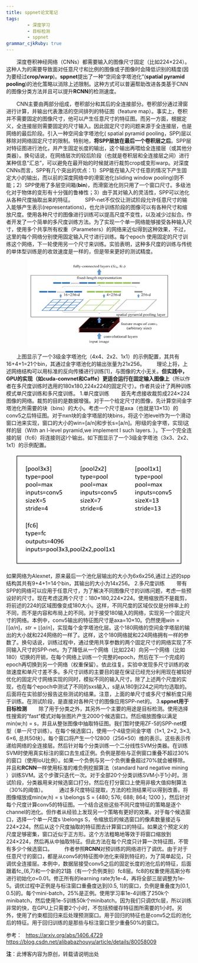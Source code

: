 ```yaml
---
title: sppnet论文笔记
tags: 
        - 深度学习
        - 目标检测
        - sppnet
grammar_cjkRuby: true
---
```



&ensp;&ensp;&ensp;&ensp;深度卷积神经网络（CNNs）都需要输入的图像尺寸固定（比如224×224）。这种人为的需要导致面对任意尺寸和比例的图像或子图像时会降低识别的精度(因为要经过**crop/warp**)。**sppnet**提出了一种“空间金字塔池化”(**spatial pyramid pooling**)的池化策略以消除上述限制。这种方式可以普遍帮助改进各类基于CNN的图像分类方法并且可以提升**RCNN**的检测速度。
<!--more-->
&ensp;&ensp;&ensp;&ensp;CNN主要由两部分组成，卷积部分和其后的全连接部分。卷积部分通过滑窗进行计算，并输出代表激活的空间排列的特征图（feature map）。事实上，卷积并不需要固定的图像尺寸，他可以产生任意尺寸的特征图。而另一方面，根据定义，全连接层则需要固定的尺寸输入。因此固定尺寸的问题来源于全连接层，也是网络的最后阶段。引入一种空间金字塔池化( spatial pyramid pooling，SPP)层以移除对网络固定尺寸的限制。特别地，**将SPP层放在最后一个卷积层之后**。SPP层对特征图进行池化，并产生固定长度的输出，这个输出再喂给全连接层（或其他分类器）。换句话说，在网络层次的较后阶段（也就是卷积层和全连接层之间）进行某种信息“汇总”，可以避免在最开始的时候就进行裁剪crop或变形warp。对深度CNNs而言，SPP有几个突出的优点：1）SPP能在输入尺寸任意的情况下产生固定大小的输出，而以前的深度网络中的滑窗池化(sliding window pooling)则不能；2）SPP使用了多层空间箱(**bin**)，而滑窗池化则只用了一个窗口尺寸。多级池化对于物体的变形有十分强的鲁棒性；3）由于其对输入的灵活性，SPP可以池化从各种尺度抽取出来的特征。
&ensp;&ensp;&ensp;&ensp;SPP-net不仅仅让测试阶段允许任意尺寸的输入能够产生表示(representations)，也允许训练阶段的图像可以有各种尺寸和缩放尺度。使用各种尺寸的图像进行训练可以提高尺度不变性，以及减少过拟合。作者开发了一个简单的多尺度训练方法。为了实现一个单一网络能够接受各种输入尺寸，使用多个共享所有权重（Parameters）的网络来近似得到这种效果，不过，这里的每个网络分别使用固定输入尺寸进行训练。每个epoch 使用固定的尺寸训练这个网络，下一轮使用另一个尺寸来训练。实验表明，这种多尺度的训练与传统的单体型训练是的收敛速度是一样的，但是带来更好的测试精度。

<div align=center><img src="./images/sppnet_1.png" width = "391" height = "234" align=center/></div>

&ensp;&ensp;&ensp;&ensp;上图显示了一个3级金字塔池化（4x4、2x2、1x1）的示例配置，其共有16+4+1=21个bin，其通过金字塔池化的输出张量为21x256。
&ensp;&ensp;&ensp;&ensp;理论上将，上述网络结构可以用标准的反向传播进行训练[1]，与图像的大小无关。**但实践中，GPU的实现（如cuda-convnet和Caffe）更适合运行在固定输入图像上**（所以作者在多尺度训练时选用的180x180,224x224的固定尺寸）。作者共设计了两种训练模式单尺度训练和多尺度训练。
1.单尺度训练
&ensp;&ensp;&ensp;&ensp;首先考虑接收裁剪成224×224图像的网络。裁剪的目的是数据增强。对于一个给定尺寸的图像，先计算空间金字塔池化所需要的块（bins）的大小。考虑一个尺寸是axa（也就是13×13）的conv5之后特征图。对于nxn块的金字塔层的块bins，将这个池level作为一个滑动窗口池来实现，窗口的大小的win=[a/n]和步长s=[a/n]。用l级的金字塔，实现l这样的层（With an l-level pyramid,we implement l such layers. ）。下一个完全连接的层（fc6）将连接则这l个输出。如下图显示了一个3级金字塔池（3x3、2x2、1x1）的示例配置。

<div align=center><img src="./images/sppnet_2.png" width = "468" height = "304" align=center/></div>

如果网络为Alexnet，原来最后一个池化层输出的大小为6x6x256,通过上述的spp结构其共有9+4+1=14个bin，其输出的大小为14x256。
2.多尺度训练
&ensp;&ensp;&ensp;&ensp;带有SPP的网络可以应用于任意尺寸，为了解决不同图像尺寸的训练问题，考虑一些预设好的尺寸。现在考虑这两个尺寸：180×180,224×224。使用缩放而不是裁剪，将前述的224的区域图像变成180大小。这样，不同尺度的区域仅仅是分辨率上的不同，而不是内容和布局上的不同。对于接受180输入的网络，实现另一个固定尺寸的网络。本例中，conv5输出的特征图尺寸是axa=10×10。仍然使用$win = \lceil[a/n]$，$str = \lfloor[a/n]$，实现每个金字塔池化层。这个180网络的空间金字塔层的输出的大小就和224网络的一样了。这样，这个180网络就和224网络拥有一样的参数了。换句话说，训练过程中，通过使用共享参数的两个固定尺寸的网络实现了不同输入尺寸的SPP-net。为了降低从一个网络（比如224）向另一个网络（比如180）切换的开销，在每个网络上训练一个完整的epoch，然后在下一个完成的epoch再切换到另一个网络（权重保留）。依此往复。实验中发现多尺寸训练的收敛速度和单尺寸差不多。多尺寸训练的主要目的是在保证已经充分利用现在被较好优化的固定尺寸网络实现的同时，模拟不同的输入尺寸。除了上述两个尺度的实现，也在每个epoch中测试了不同的sxs输入，s是从180到224之间均匀选取的。后面将在实验部分报告这些测试的结果。注意，上面的单尺寸或多尺寸解析度只用于训练。在测试阶段，是直接对各种尺寸的图像应用SPP-net的。
3.**sppnet用于目标检测**
&ensp;&ensp;&ensp;&ensp;除了用于分类之外，其另外一个主要的用途是目标检测。使用选择性搜索的“fast”模式对每张图片产生2000个候选窗口。然后缩放图像以满足min(w;h) = s，并且从整张图像中抽取特征图。我们暂时使用ZF-5的SPP-net模型（单一尺寸训练）。在每个候选窗口，使用一个4级空间金字塔（1×1, 2×2, 3×3, 6×6, 总共50块）。每个窗口将产生一个12800（256×50）维的表示。这些表示传递给网络的全连接层。然后针对每个分类训练一个二分线性SVM分类器。在训练SVM时使用真实标注的窗口去生成正例。负例是那些与正例窗口重叠不超过30%的窗口（使用IoU比例）。如果一个负例与另一个负例重叠超过70%就会被移除。并且和**RCNN**一样使用标准的难负例挖掘算法（standard hard negative mining ）训练SVM。这个步骤只迭代一次。对于全部20个分类训练SVM小于1小时。测试阶段，分类器用来对候选窗口打分。然后在打分窗口上使用非极大值抑制算法（30%的阈值）。
        通过多尺度特征提取，方法的检测结果可以得到改善。将图像缩放成min(w;h) = s \belongs S = {480; 576; 688; 864; 1200 }，然后针对每个尺度计算conv5的特征图。一个结合这些这些不同尺度特征的策略是逐个channel的池化。但作者从经验上发现另一个策略有更好的效果。对于每个候选窗口，选择一个单一尺度s \belongs S，令缩放后的候选窗口的像素数量接近与224×224。然后从这个尺度抽取的特征图去计算窗口的特征。如果这个预定义的尺度足够密集，窗口近似于正方形。这个方法粗略地等效于将窗口缩放到224×224，然后再从中抽取特征。但此方法在每个尺度只计算一次特征图，不管有多少个候选窗口。
&ensp;&ensp;&ensp;&ensp;作者参照**RCNN**对预训练的网络进行了调优。由于对于任意尺寸的窗口，都是从conv5的特征图中池化来得到特征的，为了简单起见，只调优全连接层。本例中，数据层接受conv5之后的固定长度的池化后的特征，后面跟着fc_{6,7}和一个新的21路（有一个负例类别）fc8层。fc8的权重使用高斯分布进行初始化σ=0.01。修正所有的learning rate为1e-4，再将全部三层调整为1e-5。调优过程中正例是与标注窗口重叠度达到[0.5, 1]的窗口，负例是重叠度为[0.1, 0.5]的。每个mini-batch，25%是正例。使用学习率1e-4训练了250k个minibatch，然后使用1e-5训练50k个minibatch。因为我们只调优fc层，所以训练非常的快，在GPU上只需要2个小时，不包括预缓存特征图所需要的1小时。另外，使用了约束框回归来后处理预测窗口。用于回归的特征也是conv5之后的池化后的特征。用于回归训练的是那些与标注窗口至少重叠50%的窗口。

参考：
  &ensp;https://arxiv.org/abs/1406.4729
  &ensp;https://blog.csdn.net/alibabazhouyu/article/details/80058009
  
 **注**：此博客内容为原创，转载请说明出处









